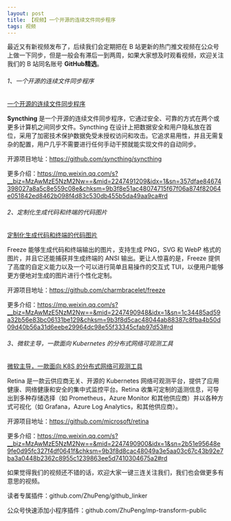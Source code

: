 ```yaml
---
layout: post
title: 【视频】一个开源的连续文件同步程序
tags: 视频
---
```


最近又有新视频发布了，后续我们会定期把在 B 站更新的热门推文视频在公众号上做一下同步，但是一般会有滞后一到两周，如果大家想及时观看视频，欢迎关注我们的 B 站同名账号 **GitHub精选**。

######  1、一个开源的连续文件同步程序

[一个开源的连续文件同步程序](https://www.bilibili.com/video/BV1T2WWeAEgE/)

**Syncthing** 是一个开源的连续文件同步程序，它通过安全、可靠的方式在两个或更多计算机之间同步文件。Syncthing 在设计上把数据安全和用户隐私放在首位，采用了加密技术保护数据免受未授权访问和攻击。它追求易用性，并且无需复杂的配置，用户几乎不需要进行任何手动干预就能实现文件的自动同步。

开源项目地址：https://github.com/syncthing/syncthing

更多介绍：https://mp.weixin.qq.com/s?__biz=MzAwMzE5NzM2Nw==&mid=2247491209&idx=1&sn=357dfae84674398027a8a5c8e559c08e&chksm=9b3f8e51ac48074715f67f06a874f82064e051842ed8462b098f4d83c530db455b5da49aa9ca#rd

###### 2、定制化生成代码和终端的代码图片

[定制化生成代码和终端的代码图片](https://www.bilibili.com/video/BV196WNeWEjo/)

Freeze 能够生成代码和终端输出的图片，支持生成 PNG，SVG 和 WebP 格式的图片，并且它还能捕获并生成终端的 ANSI 输出。更让人惊喜的是，Freeze 提供了高度的自定义能力以及一个可以进行简单且易操作的交互式 TUI，以便用户能够更方便地对生成的图片进行个性化定制。

开源项目地址：https://github.com/charmbracelet/freeze

更多介绍：https://mp.weixin.qq.com/s?__biz=MzAwMzE5NzM2Nw==&mid=2247490948&idx=1&sn=1c34485ad59a32b56e83bc06131be129&chksm=9b3f8d5cac48044ab88387c8fba4b50d09d40b56a31d6eebe29964dc98e55f33345cfab97d53#rd

###### 3、微软主导，一款面向 Kubernetes 的分布式网络可观测工具

[微软主导，一款面向 K8S 的分布式网络可观测工具](https://www.bilibili.com/video/BV196WNeWEHF/)

Retina 是一款云供应商无关、开源的 Kubernetes 网络可观测平台，提供了应用健康、网络健康和安全的集中式监控平台。Retina 收集可定制的遥测信息，可导出到多种存储选择（如 Prometheus，Azure Monitor 和其他供应商）并以各种方式可视化（如 Grafana，Azure Log Analytics，和其他供应商）。

开源项目地址：https://github.com/microsoft/retina

更多介绍：https://mp.weixin.qq.com/s?__biz=MzAwMzE5NzM2Nw==&mid=2247490900&idx=1&sn=2b51e95648e9fe0d95fc327f4df0641f&chksm=9b3f8d8cac48049a3e5aa03c67c43b92e7ba3a0448b2362c8955c1239863ee5d7410304675a2#rd

如果觉得我们的视频还不错的话，欢迎大家一键三连关注我们，我们也会做更多有意思的视频。

读者专属插件：github.com/ZhuPeng/github_linker

公众号快速添加小程序插件：github.com/ZhuPeng/mp-transform-public